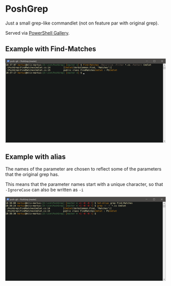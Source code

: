 # PoshGrep

Just a small grep-like commandlet (not on feature par with original grep).

Served via [PowerShell Gallery](https://www.powershellgallery.com/packages/PoshGrep).

## Example with Find-Matches

![FindMatches](docs/FindMatches.png)

## Example with alias

The names of the parameter are chosen to reflect some of the parameters that the original grep has.

This means that the parameter names start with a unique character, so that `-IgnoreCase` can also be written as `-i`

![Alias](docs/Alias.png)
